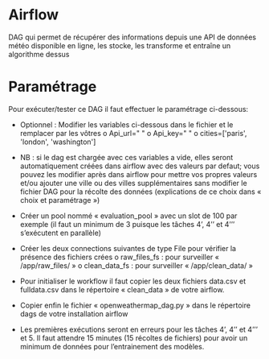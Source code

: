 # Airflow
DAG qui permet de récupérer des informations depuis une API de données météo disponible en ligne, les stocke, les transforme et entraîne un algorithme dessus

# Paramétrage
Pour exécuter/tester ce DAG il faut effectuer le paramétrage ci-dessous:
-	Optionnel : Modifier les variables ci-dessous dans le fichier et le remplacer par les vôtres
o	Api_url=" "
o	Api_key=" "
o	cities=['paris', 'london', 'washington']

- NB : si le dag est chargée avec ces variables a vide, elles seront automatiquement créées dans airflow avec des valeurs par defaut; vous pouvez les modifier après dans airflow pour mettre vos propres valeurs et/ou ajouter une ville ou des villes supplémentaires sans modifier le fichier DAG pour la récolte des données (explications de ce choix dans « choix et paramétrage »)
-	Créer un pool nommé « evaluation_pool » avec un slot de 100 par exemple (il faut un minimum de 3 puisque les tâches 4’, 4’’ et 4’’’ s’exécutent en parallèle)
-	Créer les deux connections suivantes de type File pour vérifier la présence des fichiers crées
o	raw_files_fs : pour surveiller « /app/raw_files/ »
o	clean_data_fs : pour surveiller « /app/clean_data/ »
-	Pour initialiser le workflow il faut copier les deux fichiers data.csv et fulldata.csv dans le répertoire « clean_data » de votre airflow.
-	Copier enfin le fichier « openweathermap_dag.py » dans le répertoire dags de votre installation airflow
-	Les premières exécutions seront en erreurs pour les tâches 4’, 4’’ et 4’’’ et 5. Il faut attendre 15 minutes (15 récoltes de fichiers) pour avoir un minimum de données pour l’entrainement des modèles.
